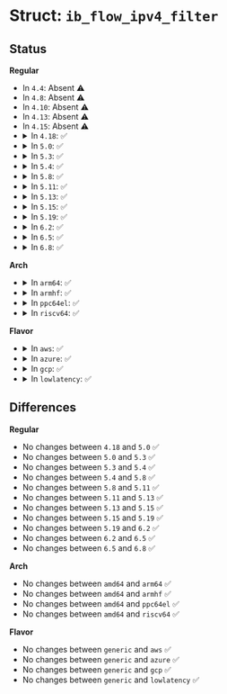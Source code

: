 # Struct: <code>ib_flow_ipv4_filter</code>

## Status
<b>Regular</b>
<ul>
<li>
In <code>4.4</code>: Absent ⚠️
</li>
<li>
In <code>4.8</code>: Absent ⚠️
</li>
<li>
In <code>4.10</code>: Absent ⚠️
</li>
<li>
In <code>4.13</code>: Absent ⚠️
</li>
<li>
In <code>4.15</code>: Absent ⚠️
</li>
<li>
<details>
<summary>In <code>4.18</code>: ✅</summary>

```c
struct ib_flow_ipv4_filter {
    __be32 src_ip;
    __be32 dst_ip;
    u8 proto;
    u8 tos;
    u8 ttl;
    u8 flags;
    u8 real_sz[0];
};
```
</details>
</li>
<li>
<details>
<summary>In <code>5.0</code>: ✅</summary>

```c
struct ib_flow_ipv4_filter {
    __be32 src_ip;
    __be32 dst_ip;
    u8 proto;
    u8 tos;
    u8 ttl;
    u8 flags;
    u8 real_sz[0];
};
```
</details>
</li>
<li>
<details>
<summary>In <code>5.3</code>: ✅</summary>

```c
struct ib_flow_ipv4_filter {
    __be32 src_ip;
    __be32 dst_ip;
    u8 proto;
    u8 tos;
    u8 ttl;
    u8 flags;
    u8 real_sz[0];
};
```
</details>
</li>
<li>
<details>
<summary>In <code>5.4</code>: ✅</summary>

```c
struct ib_flow_ipv4_filter {
    __be32 src_ip;
    __be32 dst_ip;
    u8 proto;
    u8 tos;
    u8 ttl;
    u8 flags;
    u8 real_sz[0];
};
```
</details>
</li>
<li>
<details>
<summary>In <code>5.8</code>: ✅</summary>

```c
struct ib_flow_ipv4_filter {
    __be32 src_ip;
    __be32 dst_ip;
    u8 proto;
    u8 tos;
    u8 ttl;
    u8 flags;
    u8 real_sz[0];
};
```
</details>
</li>
<li>
<details>
<summary>In <code>5.11</code>: ✅</summary>

```c
struct ib_flow_ipv4_filter {
    __be32 src_ip;
    __be32 dst_ip;
    u8 proto;
    u8 tos;
    u8 ttl;
    u8 flags;
    u8 real_sz[0];
};
```
</details>
</li>
<li>
<details>
<summary>In <code>5.13</code>: ✅</summary>

```c
struct ib_flow_ipv4_filter {
    __be32 src_ip;
    __be32 dst_ip;
    u8 proto;
    u8 tos;
    u8 ttl;
    u8 flags;
    u8 real_sz[0];
};
```
</details>
</li>
<li>
<details>
<summary>In <code>5.15</code>: ✅</summary>

```c
struct ib_flow_ipv4_filter {
    __be32 src_ip;
    __be32 dst_ip;
    u8 proto;
    u8 tos;
    u8 ttl;
    u8 flags;
    u8 real_sz[0];
};
```
</details>
</li>
<li>
<details>
<summary>In <code>5.19</code>: ✅</summary>

```c
struct ib_flow_ipv4_filter {
    __be32 src_ip;
    __be32 dst_ip;
    u8 proto;
    u8 tos;
    u8 ttl;
    u8 flags;
    u8 real_sz[0];
};
```
</details>
</li>
<li>
<details>
<summary>In <code>6.2</code>: ✅</summary>

```c
struct ib_flow_ipv4_filter {
    __be32 src_ip;
    __be32 dst_ip;
    u8 proto;
    u8 tos;
    u8 ttl;
    u8 flags;
    u8 real_sz[0];
};
```
</details>
</li>
<li>
<details>
<summary>In <code>6.5</code>: ✅</summary>

```c
struct ib_flow_ipv4_filter {
    __be32 src_ip;
    __be32 dst_ip;
    u8 proto;
    u8 tos;
    u8 ttl;
    u8 flags;
    u8 real_sz[0];
};
```
</details>
</li>
<li>
<details>
<summary>In <code>6.8</code>: ✅</summary>

```c
struct ib_flow_ipv4_filter {
    __be32 src_ip;
    __be32 dst_ip;
    u8 proto;
    u8 tos;
    u8 ttl;
    u8 flags;
    u8 real_sz[0];
};
```
</details>
</li>
</ul>
<b>Arch</b>
<ul>
<li>
<details>
<summary>In <code>arm64</code>: ✅</summary>

```c
struct ib_flow_ipv4_filter {
    __be32 src_ip;
    __be32 dst_ip;
    u8 proto;
    u8 tos;
    u8 ttl;
    u8 flags;
    u8 real_sz[0];
};
```
</details>
</li>
<li>
<details>
<summary>In <code>armhf</code>: ✅</summary>

```c
struct ib_flow_ipv4_filter {
    __be32 src_ip;
    __be32 dst_ip;
    u8 proto;
    u8 tos;
    u8 ttl;
    u8 flags;
    u8 real_sz[0];
};
```
</details>
</li>
<li>
<details>
<summary>In <code>ppc64el</code>: ✅</summary>

```c
struct ib_flow_ipv4_filter {
    __be32 src_ip;
    __be32 dst_ip;
    u8 proto;
    u8 tos;
    u8 ttl;
    u8 flags;
    u8 real_sz[0];
};
```
</details>
</li>
<li>
<details>
<summary>In <code>riscv64</code>: ✅</summary>

```c
struct ib_flow_ipv4_filter {
    __be32 src_ip;
    __be32 dst_ip;
    u8 proto;
    u8 tos;
    u8 ttl;
    u8 flags;
    u8 real_sz[0];
};
```
</details>
</li>
</ul>
<b>Flavor</b>
<ul>
<li>
<details>
<summary>In <code>aws</code>: ✅</summary>

```c
struct ib_flow_ipv4_filter {
    __be32 src_ip;
    __be32 dst_ip;
    u8 proto;
    u8 tos;
    u8 ttl;
    u8 flags;
    u8 real_sz[0];
};
```
</details>
</li>
<li>
<details>
<summary>In <code>azure</code>: ✅</summary>

```c
struct ib_flow_ipv4_filter {
    __be32 src_ip;
    __be32 dst_ip;
    u8 proto;
    u8 tos;
    u8 ttl;
    u8 flags;
    u8 real_sz[0];
};
```
</details>
</li>
<li>
<details>
<summary>In <code>gcp</code>: ✅</summary>

```c
struct ib_flow_ipv4_filter {
    __be32 src_ip;
    __be32 dst_ip;
    u8 proto;
    u8 tos;
    u8 ttl;
    u8 flags;
    u8 real_sz[0];
};
```
</details>
</li>
<li>
<details>
<summary>In <code>lowlatency</code>: ✅</summary>

```c
struct ib_flow_ipv4_filter {
    __be32 src_ip;
    __be32 dst_ip;
    u8 proto;
    u8 tos;
    u8 ttl;
    u8 flags;
    u8 real_sz[0];
};
```
</details>
</li>
</ul>

## Differences
<b>Regular</b>
<ul>
<li>
No changes between <code>4.18</code> and <code>5.0</code> ✅
</li>
<li>
No changes between <code>5.0</code> and <code>5.3</code> ✅
</li>
<li>
No changes between <code>5.3</code> and <code>5.4</code> ✅
</li>
<li>
No changes between <code>5.4</code> and <code>5.8</code> ✅
</li>
<li>
No changes between <code>5.8</code> and <code>5.11</code> ✅
</li>
<li>
No changes between <code>5.11</code> and <code>5.13</code> ✅
</li>
<li>
No changes between <code>5.13</code> and <code>5.15</code> ✅
</li>
<li>
No changes between <code>5.15</code> and <code>5.19</code> ✅
</li>
<li>
No changes between <code>5.19</code> and <code>6.2</code> ✅
</li>
<li>
No changes between <code>6.2</code> and <code>6.5</code> ✅
</li>
<li>
No changes between <code>6.5</code> and <code>6.8</code> ✅
</li>
</ul>
<b>Arch</b>
<ul>
<li>
No changes between <code>amd64</code> and <code>arm64</code> ✅
</li>
<li>
No changes between <code>amd64</code> and <code>armhf</code> ✅
</li>
<li>
No changes between <code>amd64</code> and <code>ppc64el</code> ✅
</li>
<li>
No changes between <code>amd64</code> and <code>riscv64</code> ✅
</li>
</ul>
<b>Flavor</b>
<ul>
<li>
No changes between <code>generic</code> and <code>aws</code> ✅
</li>
<li>
No changes between <code>generic</code> and <code>azure</code> ✅
</li>
<li>
No changes between <code>generic</code> and <code>gcp</code> ✅
</li>
<li>
No changes between <code>generic</code> and <code>lowlatency</code> ✅
</li>
</ul>
